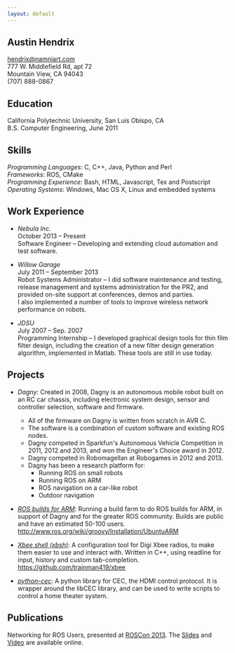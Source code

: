 ```yaml
---
layout: default
---
```


## Austin Hendrix
hendrix@namniart.com  
777 W. Middlefield Rd, apt 72  
Mountain View, CA 94043  
(707) 888-0867
 
## Education
California Polytechnic University, San Luis Obispo, CA  
B.S. Computer Engineering, June 2011
 
## Skills
*Programming Languages*: C, C++, Java, Python and Perl  
*Frameworks*: ROS, CMake  
*Programming Experience*: Bash, HTML, Javascript, Tex and Postscript  
*Operating Systems*: Windows, Mac OS X, Linux and embedded systems

   
## Work Experience
 * *Nebula Inc.*  
   October 2013 – Present  
   Software Engineer – Developing and extending cloud automation and test software.
   
 * *Willow Garage*  
   July 2011 – September 2013  
   Robot Systems Administrator – I did software maintenance and testing, release management and systems administration for the PR2, and provided on-site support at conferences, demos and parties.  
   I also implemented a number of tools to improve wireless network performance on robots.
   
 * *JDSU*  
   July 2007 – Sep. 2007  
   Programming Internship – I developed graphical design tools for thin film filter design, including the creation of a new filter design generation algorithm, implemented in Matlab. These tools are still in use today.
   
## Projects
 * *Dagny*: Created in 2008, Dagny is an autonomous mobile robot built on an RC car chassis, including electronic system design, sensor and controller selection, software and firmware.
   * All of the firmware on Dagny is written from scratch in AVR C.
   * The software is a combination of custom software and existing ROS nodes.
   * Dagny competed in Sparkfun's Autonomous Vehicle Competition in 2011, 2012 and 2013, and won the Engineer's Choice award in 2012.
   * Dagny competed in Robomagellan at Robogames in 2012 and 2013.
   * Dagny has been a research platform for:
     * Running ROS on small robots
     * Running ROS on ARM
     * ROS navigation on a car-like robot
     * Outdoor navigation
   
 * [*ROS builds for ARM*](http://wiki.ros.org/hydro/Installation/UbuntuARM): Running a build farm to do ROS builds for ARM, in support of Dagny and for the greater ROS community. Builds are public and have an estimated 50-100 users. http://www.ros.org/wiki/groovy/Installation/UbuntuARM
   
 * [*Xbee shell (xbsh)*](https://github.com/trainman419/xbee): A configuration tool for Digi Xbee radios, to make them easier to use and interact with. Written in C++, using readline for input, history and custom tab-completion. https://github.com/trainman419/xbee

 * [*python-cec*](https://github.com/trainman419/python-cec): A python library for CEC, the HDMI control protocol. It is wrapper around the libCEC library, and can be used to write scripts to control a home theater system.

## Publications
Networking for ROS Users, presented at [ROSCon 2013](http://roscon.ros.org/2013/?page_id=14). The [Slides](http://roscon.ros.org/2013/wp-content/uploads/2013/06/Networking-for-ROS-Users.pdf) and [Video](https://vimeo.com/67806888) are available online.
